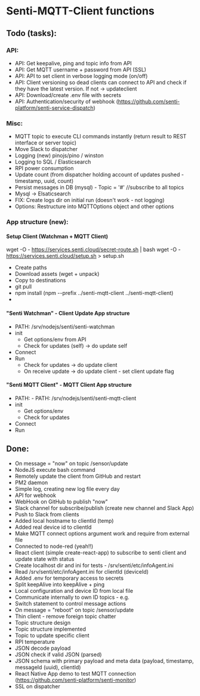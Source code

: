 # Senti-MQTT-Client functions

## Todo (tasks):

### API:

- API: Get keepalive, ping and topic info from API
- API: Get MQTT username + password from API (SSL)
- API: API to set client in verbose logging mode (on/off)
- API: Client versioning so dead clients can connect to API and check if they have the latest version. If not -> updateclient
- API: Download/create .env file with secrets
- API: Authentication/security of webhook (https://github.com/senti-platform/senti-service-dispatch)

### Misc:
- MQTT topic to execute CLI commands instantly (return result to REST interface or server topic)
- Move Slack to dispatcher
- Logging (new) pinojs/pino / winston
- Logging to SQL / Elasticsearch
- RPI power consumption 
- Update count (from dispatcher holding account of updates pushed - timestamp, uuid, count)
- Persist messages in DB (mysql) - Topic = '#' //subscribe to all topics
- Mysql -> Elsaticsearch
- FIX: Create logs dir on initial run (doesn't work - not logging)
- Options: Restructure into MQTTOptions object and other options

### App structure (new):

#### Setup Client (Watchman + MQTT Client)
wget -O - https://services.senti.cloud/secret-route.sh | bash
wget -O - https://services.senti.cloud/setup.sh > setup.sh

- Create paths
- Download assets (wget + unpack)
- Copy to destinations
- git pull
- npm install (npm --prefix ../senti-mqtt-client ../senti-mqtt-client)
- 

#### "Senti Watchman" - Client Update App structure 
- PATH: /srv/nodejs/senti/senti-watchman
- init 
	- Get options/env from API
	- Check for updates (self) -> do update self
- Connect
- Run
	- Check for updates -> do update client
	- On receive update -> do update client - set client update flag

#### "Senti MQTT Client" - MQTT Client App structure
- PATH: - PATH: /srv/nodejs/senti/senti-mqtt-client
- init 
	- Get options/env
	- Check for updates
- Connect
- Run


## Done:
- On message = "now" on topic /sensor/update
- NodeJS execute bash command
- Remotely update the client from GitHub and restart
- PM2 daemon 
- Simple log, creating new log file every day
- API for webhook
- WebHook on GitHub to publish "now"
- Slack channel for subscribe/publish (create new channel and Slack App)
- Push to Slack from clients
- Added local hostname to clientId (temp)
- Added real device id to clientId
- Make MQTT connect options argument work and require from external file
- Connected to node-red (yeah!!)
- React client (simple create-react-app) to subscribe to senti client and update state with status
- Create localhost dir and ini for tests - /srv/senti/etc/infoAgent.ini
- Read /srv/senti/etc/infoAgent.ini for clientId (deviceId)
- Added .env for temporary access to secrets
- Split keepAlive into keepAlive + ping
- Local configuration and device ID from local file
- Communicate internally to own ID topics - e.g. 
- Switch statement to control message actions 
- On message = "reboot" on topic /sensor/update
- Thin client - remove foreign topic chatter
- Topic structure design
- Topic structure implemented
- Topic to update specific client 
- RPI temperature
- JSON decode payload
- JSON check if valid JSON (parsed)
- JSON schema with primary payload and meta data (payload, timestamp, messageId (uuid), clientId)
- React Native App demo to test MQTT connection (https://github.com/senti-platform/senti-monitor)
- SSL on dispatcher